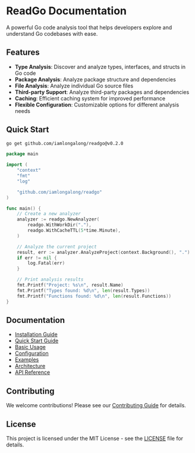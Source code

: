 # ReadGo Documentation

A powerful Go code analysis tool that helps developers explore and understand Go codebases with ease.

## Features

- **Type Analysis**: Discover and analyze types, interfaces, and structs in Go code
- **Package Analysis**: Analyze package structure and dependencies
- **File Analysis**: Analyze individual Go source files
- **Third-party Support**: Analyze third-party packages and dependencies
- **Caching**: Efficient caching system for improved performance
- **Flexible Configuration**: Customizable options for different analysis needs

## Quick Start

```bash
go get github.com/iamlongalong/readgo@v0.2.0
```

```go
package main

import (
    "context"
    "fmt"
    "log"

    "github.com/iamlongalong/readgo"
)

func main() {
    // Create a new analyzer
    analyzer := readgo.NewAnalyzer(
        readgo.WithWorkDir("."),
        readgo.WithCacheTTL(5*time.Minute),
    )

    // Analyze the current project
    result, err := analyzer.AnalyzeProject(context.Background(), ".")
    if err != nil {
        log.Fatal(err)
    }

    // Print analysis results
    fmt.Printf("Project: %s\n", result.Name)
    fmt.Printf("Types found: %d\n", len(result.Types))
    fmt.Printf("Functions found: %d\n", len(result.Functions))
}
```

## Documentation

- [Installation Guide](getting-started/installation.md)
- [Quick Start Guide](getting-started/quick-start.md)
- [Basic Usage](user-guide/basic-usage.md)
- [Configuration](user-guide/configuration.md)
- [Examples](user-guide/examples.md)
- [Architecture](ARCHITECTURE.md)
- [API Reference](api/interfaces.md)

## Contributing

We welcome contributions! Please see our [Contributing Guide](CONTRIBUTING.md) for details.

## License

This project is licensed under the MIT License - see the [LICENSE](../LICENSE) file for details. 